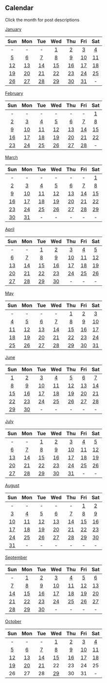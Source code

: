 ## Calendar

Click the month for post descriptions

[January](january.md)

|Sun|Mon|Tue|Wed|Thu|Fri|Sat|
|:-:|:-:|:-:|:-:|:-:|:-:|:-:|
|-|-|-|[1](../../projects/demography/Gender_Ratio_USA/)|[2](../../projects/ethnicity/Slavic_in_USA/)|[3](../../projects/police/Police_Spending_Per_Capita_Inversed/)|[4](../../projects/demography/Over_18_Population/)|
|[5](../../projects/covid/Preventable_COVID_Deaths/)|[6](../../projects/restaurants/McDonalds_Per_County_Count/)|[7](../../projects/politics/Progressives_Per_State_119th_Congress_Fixed/)|[8](../../projects/demography/Over_16_Working_Population/)|[9](../../projects/stores/Dollar_Generals_Per_County_Count/)|[10](../../projects/homeless/Homeless_Change_2023_2024_Percents/)|[11](../../projects/restaurants/Bojangles_Per_State/)|
|[12](../../projects/stores/Dollar_Generals_HeatMap/)|[13](../../projects/alcohol/Wine_Production_Europe_2022/)|[14](../../projects/police/Corrections_Spending_Per_Capita_Values/)|[15](../../projects/restaurants/Subways_Per_Capita/)|[16](../../projects/homeless/Homeless_Change_2023_2024_Totals/)|[17](../../projects/versus/McDonalds_Vs_KFC/)|[18](../../projects/demography/Gender_Ratio_USA_20-44/)|
|[19](../../projects/alcohol/Craft_Beer_Gallons_Per_Person_2023)|[20](../../projects/stores/Trader_Joes_Per_State/)|[21](../../projects/versus/McDonalds_Vs_Subway/)|[22](../../projects/demography/Gender_Ratio_USA_65_And_Over/)|[23](../../projects/ethnicity/Cubans_in_USA/)|[24](../../projects/versus/McDonalds_Vs_Subway_Per_State/)|[25](../../projects/alcohol/Wine_Produced_USA_2024/)|
|[26](../../projects/stores/Dollar_Generals_Per_County)|[27](../../projects/restaurants/KFCs_Per_State/)|[28](../../projects/restaurants/Taco_Bells_Per_State/)|[29](../../projects/alcohol/Wine_Produced_USA_2024_Per_Capita/)|[30](../../projects/restaurants/Hunt_Brothers_Per_State/)|[31](../../projects/demography/Veteran_Per_Capita_2023/)|-|

[February](february.md)

|Sun|Mon|Tue|Wed|Thu|Fri|Sat|
|:-:|:-:|:-:|:-:|:-:|:-:|:-:|
| - | - | - | - | - | - |[1](../../projects/versus/Taco_Bells_Vs_KFCs_Per_State/)|
|[2](../../projects/economics/Homeownership_Rate_Per_State_2024/)|[3](../../projects/alcohol/Wineries_In_Virginia/)|[4](../../projects/restaurants/Taco_Bells_Per_State_Per_Capita/)|[5](../../projects/stores/Costcos_Per_State/)|[6](../../projects/versus/McDonalds_Vs_Dollar_Generals/)|[7](../../projects/economics/US_States_GDP_Change_2023-2024/)|[8](../../projects/restaurants/McDonalds_Per_Capita/)|
|[9](../../projects/versus/Dollar_General_Vs_Hunt_Brothers_Counties/)|[10](../../projects/economics/Rental_Rate_Per_State_2024/)|[11](../../projects/history/WWII_Veterans_Per_Capita/)|[12](../../projects/versus/Carls_Jr_Vs_Hardees_Per_State/)|[13](../../projects/economics/Homeownership_Rate_Change_2023_2024)|[14](../../projects/versus/Cold_Stone_Vs_Baskin_Robbins/)|[15](../../projects/demography/Largest_Age_Group_Per_State_2023/)|
|[16](../../projects/restaurants/CarlsJr_Per_State/)|[17](../../projects/economics/Percent_Energy_from_Natural_Gas_Per_State/)|[18](../../projects/versus/Subway_Vs_Dollar_Generals/)|[19](../../projects/stores/Macys_Per_State/)|[20](../../projects/economics/Rental_Rate_Change_2023_2024/)|[21](../../projects/restaurants/Hardees_Per_State/)|[22](../../projects/stores/Nordstrom_Racks_Per_State/)|
|[23](../../projects/economics/Percent_Energy_from_Coal_Per_State/)|[24](../../projects/restaurants/Subways_Per_State/)|[25](../../projects/demography/Median_Age_2023/)|[26](../../projects/history/9_11_Veterans_Per_Capita/)|[27](../../projects/restaurants/KFCs_Per_State_Per_Capita/)|[28](../../projects/stores/Kohls_Per_State/)|-|

[March](march.md)

|Sun|Mon|Tue|Wed|Thu|Fri|Sat|
|:-:|:-:|:-:|:-:|:-:|:-:|:-:|
| - | - | - | - | - | - |[1](../../projects/economics/US_States_REAL_GDP_Change_2023-2024/)|
|[2](../../projects/restaurants/Dunkin_Donuts_Per_State/)|[3](../../projects/economics/Mobile_Home_Percent_Per_State/)|[4](../../projects/stores/Family_Dollars_Per_State/)|[5](../../projects/restaurants/Roy_Rodgers_Locations/)|[6](../../projects/history/Gulf_War_Vets_Per_State)|[7](../../projects/stores/Five_Below_Per_State/)|[8](../../projects/versus/Dollar_General_Vs_Family_Dollar_Vs_Dollar_Tree_Per_State)|
|[9](../../projects/restaurants/Churches_Chicken_Per_State/)|[10](../../projects/history/Korean_War_Vets_Per_State/)|[11](../../projects/ethnicity/Israelis_in_USA/)|[12](../../projects/stores/Dollar_Trees_Per_State/)|[13](../../projects/economics/Mobile_Home_Percent_Per_County/)|[14](../../projects/restaurants/Cold_Stones_Per_State/)|[15](../../projects/versus/BJs_Vs_Costco_Vs_Sams_Club_Per_State/)|
|[16](../../projects/stores/Guitar_Centers_Per_State/)|[17](../../projects/ethnicity/Irish_In_USA/) |[18](../../projects/restaurants/Baskin_Robbins_Per_State/)|[19](../../projects/versus/Dennys_Vs_IHOP_Per_State)|[20](../../projects/stores/BJs_Per_State/)|[21](../../projects/restaurants/Dennys_Per_State/)|[22](../../projects/economics/Lacking_Plumbing_Per_County/)|
|[23](../../projects/agriculture/Beer_Of_Barley_Production_Europe_2022/)|[24](../../projects/stores/Sams_Club_Per_State/)|[25](../../projects/versus/Churches_Vs_KFC_Vs_Popeyes/)|[26](../../projects/restaurants/IHOPs_Per_State/)|[27](../../projects/economics//Lacking_Plumbing_Per_State/)|[28](../../projects/restaurants/Swig_Drinks_Per_State/)|[29](../../projects/economics/Percent_Energy_from_Nuclear_Per_State/)|
|[30](../../projects/agriculture/Sunflower_Oil_Production_Europe_2022/)|[31](../../projects/history/South_Carolina_Population_Change_1790_2023/)| - | - | - | - | - |


[April](april.md)

|Sun|Mon|Tue|Wed|Thu|Fri|Sat|
|:-:|:-:|:-:|:-:|:-:|:-:|:-:|
| - | - |[1](../../projects/restaurants/Popeyes_Per_State/)|[2](../../projects/ethnicity/Scotch-Irish_in_USA/)|[3](../../projects/economics/Percent_Energy_from_Solar_Per_State/)|[4](../../projects/agriculture/Beer_Of_Barley_Production_Europe_Per_Capita_2022/)|[5](../../projects/restaurants/Dodo_Pizza_Per_Country/)|
|[6](../../projects/versus/English_Vs_Irish_In_USA/)|[7](../../projects/economics/Percent_Energy_from_Wind_Per_State/)|[8](../../projects/ethnicity/Pennsylvania_German_In_USA/)|[9](../../projects/restaurants/Wendys_Per_State/)|[10](../../projects/versus/Czech_Vs_Slovak_In_USA/)|[11](../../projects/economics/Largest_Energy_Sources_By_State/)|[12](../../projects/ethnicity/Lebanese_In_USA/)|
|[13](../../projects/stores/Dollar_Trees_Per_State_Per_Capita/)|[14](../../projects/restaurants/Subways_Per_Canadian_Province/)|[15](../../projects/restaurants/Popeyes_Per_State_Per_Capita/)|[16](../../projects/economics/Homeownership_85_And_Over_Per_State/)|[17](../../projects/economics/Percent_Energy_from_Biomass_Per_State/)|[18](../../projects/ethnicity/African_Ancestry_Nationalities_USA/) |[19](../../projects/versus/Checkers_Vs_Rallys/)|
|[20](../../projects/economics/Bachelors_Degree_In_Poverty/)|[21](../../projects/restaurants/Waffle_House_Per_State/)|[22](../../projects/politics/European_Socialists_2025/)|[23](../../projects/versus/Dennys_Vs_IHOP_Waffle_House_Per_State/)|[24](../../projects/economics/Vehicle_Deaths_Per_State_Per_Capita/)|[25](../../projects/restaurants/Rallys_Per_State/)|[26](../../projects/economics/Homeownership_Under_35_Per_State/)|
|[27](../../projects/restaurants/Krispy_Kremes_Per_State/)|[28](../../projects/economics/Vehicle_Miles_Traveled_Per_State/)|[29](../../projects/agriculture/Horse_Meat_Produced_2022/)|[30](../../projects/ethnicity/West_Indian_Nationalities_USA/)|-|-|-|

[May](may.md)

|Sun|Mon|Tue|Wed|Thu|Fri|Sat|
|:-:|:-:|:-:|:-:|:-:|:-:|:-:|
|-|-|-|-|[1](../../projects/economics/Vehicle_Deaths_Per_100m_Vehicle_Miles_Traveled/)|[2](../../projects/restaurants/Waffle_House_Per_State_Totals/)|[3](../../projects/economics/Percent_Without_Internet_Subscription_Per_State/)|
|[4](../../projects/ethnicity/South_Africans_In_USA/)|[5](../../projects/restaurants/Checkers_Per_State/)|[6](../../projects/restaurants/Dave_and_Busters_Per_State/)|[7](../../projects/ethnicity/Arab_Ancestry_Nationalities_USA/)|[8](../../projects/economics/Renter_Occupied_Units_Before_1990_Per_State/)|[9](../../projects/agriculture/Cheese_Milk_Cow_Production_Europe_2022/)|[10](../../projects/economics/Percent_Without_Internet_Subscription_Per_County/)|
|[11](../../projects/demography/Ratio_Unmarried_Men_To_Women/)|[12](../../projects/versus/Dollar_General_Vs_Wafflehouse_Counties)|[13](../../projects/economics/Bankruptcy_Filings_Per_State_2023_to_2024/)|[14](../../projects/stores/Bucees_Per_State/)|[15](../../projects/restaurants/Perkins_Per_State/)|[16](../../projects/demography/Unmarried_Per_State/)|[17](../../projects/versus/English_Vs_German_Per_County/)|
|[18](../../projects/restaurants/Whataburgers_Per_Texas_Counties/)|[19](../../projects/demography/Fertility_Rates_In_Bulgaria_2024/)|[20](../../projects/agriculture/Cheese_Milk_Cow_Production_Europe_Per_Capita_2022/)|[21](../../projects/versus/English_Vs_Irish_Per_County/)|[22](../../projects/economics/Cheapest_State_To_Buy_New_Car/)|[23](../../projects/demography/Population_Decline_Bulgaria_2015-2024/)|[24](../../projects/restaurants/Whataburger_Per_State/)|
|[25](../../projects/versus/Dennys_Vs_IHOP_Waffle_House_Perkins_Per_State/)|[26](../../projects/restaurants/Arbys_Per_State)|[27](../../projects/agriculture/Corn_Production_Europe_Per_Capita_2022/)|[28](../../projects/stores/Campgrounds_Per_State_Per_Capita_2025/)|[29](../../projects/restaurants/Winchells_Donuts_Per_State/)|[30](../../projects/economics/Avg_Monthly_Wage_Bulgaria_2025/)|[31](../../projects/stores/Raleys_Per_State/)|

[June](june.md)

|Sun|Mon|Tue|Wed|Thu|Fri|Sat|
|:-:|:-:|:-:|:-:|:-:|:-:|:-:|
|[1](../../projects/economics/Bankruptcy_Filings_Per_State/)|[2](../../projects/stores/Campgrounds_Per_State_2025/)|[3](../../projects/ethnicity/Slavic_Ancestry_Nationalities_USA/)|[4](../../projects/restaurants/Burger_Kings_Per_State/)|[5](../../projects/demography/Population_Change_Hungary_2014-2024/)|[6](../../projects/stores/Sheetz_Per_State/)|[7](../../projects/demography/Disability_Percent_Per_State/)|
|[8](../../projects/versus/Speedway_Vs_7-Elevens_Per_State/)|[9](../../projects/economics/Heliports_Per_State/)|[10](../../projects/versus/Wendys_Vs_Burger_King_Per_State/)|[11](../../projects/economics/Registration_Fees_For_Car_Per_State/)|[12](../../projects/stores/7_11_Per_Capita/)|[13](../../projects/demography/Disability_Percent_Per_County/)|[14](../../projects/versus/Italian_Vs_Irish_Per_County/)|
|[15](../../projects/economics/Heliports_Per_Capita/)|[16](../../projects/demography/Population_Change_Slovenia_2015-2025/)|[17](../../projects/ethnicity/Danish_In_USA/)|[18](../../projects/demography/Hearing_Disability_Per_State/)|[19](../../projects/economics/Airports_Per_State/)|[20](../../projects/demography/Population_Change_Latvia_2015-2025/)|[21](../../projects/restaurants/Arbys_Per_Capita/)|
|[22](../../projects/demography/Speak_Language_Not_Spanish_Not_English_Per_County/)|[23](../../projects/economics/Airports_Per_Capita/)|[24](../../projects/restaurants/Burger_Kings_Per_Capita/)|[25](../../projects/economics/Avg_Monthly_Wage_Slovenia_2024/)|[26](../../projects/demography/Population_Change_Russians_In_Latvia_2015-2025/)|[27](../../projects/demography/Vision_Disability_Per_State/)|[28](../../projects/ethnicity/Nordic_Ancestry_Per_County/)|
|[29](../../projects/demography/Population_Change_Lithuania_2015-2025/)|[30](../../projects/politics/People_Per_State_Legislator/)|-|-|-|-|-|

[July](july.md)

|Sun|Mon|Tue|Wed|Thu|Fri|Sat|
|:-:|:-:|:-:|:-:|:-:|:-:|:-:|
| - | - |[1](../../projects/restaurants/Buffalo_Wild_Wings_Per_Capita/)|[2](../../projects/ethnicity/Slavic_Ancestry_Per_County/)|[3](../../projects/politics/At_Risk_Hospitals_Per_State/)|[4](../../projects/ethnicity/Americans_Per_County/)|[5](../../projects/demography/Population_Change_Croatia_2013-2023/)|
|[6](../../projects/restaurants/Buffalo_Wild_Wings_Per_State/)|[7](../../projects/politics/State_Legislators_Per_State/)|[8](../../projects/demography/Population_Change_Tennessee_2000-2023/)|[9](../../projects/agriculture/Corn_Production_Per_Capita/)|[10](../../projects/stores/Kwik_Trip_Per_State/)|[11](../../projects/demography/Population_Change_Estonia_2015-2025/)|[12](../../projects/restaurants/Chick-fil-a_Per_Capita/)|
|[13](../../projects/agriculture/Corn_Production_Per_Acre/)|[14](../../projects/ethnicity/French_In_USA/)|[15](../../projects/demography/Speak_Language_Spanish_At_Home_Per_County/)|[16](../../projects/versus/Chick-Fil-A_Vs_KFC_Vs_Popeyes/)|[17](../../projects/demography/Population_Change_Russians_In_Estonia_2018_2025/)|[18](../../projects/economics/Change_In_Rent_2010-2023_Per_State/)|[19](../../projects/demography/Speak_Only_English_Per_County/)|
|[20](../../projects/restaurants/Chick-fil-a_Per_State/)|[21](../../projects/demography/Population_Change_West_Virginia_2000-2023/)|[22](../../projects/economics/Total_Change_In_Rent_2010-2023_Per_State/)|[23](../../projects/ethnicity/Arab_Ancestry_Nationalities_Per_County/)|[24](../../projects/demography/Population_Change_Turkish_In_Bulgaria_2011-2021/)|[25](../../projects/demography/Speak_Only_English_Per_State/)|[26](../../projects/versus/Dennys_Vs_IHOP_Waffle_House_Perkins_Per_County/)|
|[27](../../projects/demography/Population_Change_Slovakia_2014-2024/)|[28](../../projects/ethnicity/African_Ancestry_Nationalities_Per_County/)|[29](../../projects/stores/Royal_Farms_Per_State/)|[30](../../projects/politics/Federal_Taxes_Paid_Per_Dollar_Support_Per_State/)|[31](../../projects/ethnicity/Largest_Asian_Subgroup_Per_State/)|-|-|

[August](august.md)

|Sun|Mon|Tue|Wed|Thu|Fri|Sat|
|:-:|:-:|:-:|:-:|:-:|:-:|:-:|
|-|-|-|-|-|[1](../../projects/stores/Walmart_Per_Capita/)|[2](../../projects/economics/Largest_Occupation_Sector_Per_County_Male/)|
|[3](../../projects/economics/Largest_Occupation_Sector_Per_County_Female/)|[4](../../projects/demography/Population_Change_Greece_2014-2024/)|[5](../../projects/restaurants/Crumbl_Cookies_Per_Capita/)|[6](../../projects/demography/Population_Change_Italy_2019-2025/)|[7](../../projects/stores/Walmart_Wage_Per_State/)|[8](../../projects/demography/Population_Change_Latvians_In_Latvia_2015-2025/)|[9](../../projects/ethnicity/Largest_Asian_Subgroup_Per_County/)|
|[10](../../projects/restaurants/Crumbl_Cookies_Per_State/)|[11](../../projects/ethnicity/Japanese_Per_State)|[12](../../projects/ethnicity/Hispanic_Ancestry_Per_State/)|[13](../../projects/agriculture/Corn_Production_Per_State/)|[14](../../projects/ethnicity/West_Indian_Per_County/)|[15](../../projects/demography/Household_Size_Per_State/)|[16](../../projects/ethnicity/Largest_Pacific_Islander_Subgroup_Per_State/)|
|[17](../../projects/ethnicity/Central_American_Ancestry_Per_State/)|[18](../../projects/ethnicity/Hispanic_Ancestry_Per_State/)|[19](../../projects/stores/Walmart_Per_State/)|[20](../../projects/economics/Labor_Participation_Rate_Per_County/)|[21](../../projects/versus/Unemployment_Rate_Female_Vs_Male/)|[22](../../projects/ethnicity/Largest_Pacific_Islander_Subgroup_Per_County/)|[23](../../projects/economics/Labor_Participation_Rate_Per_State/)|
|[24](../../projects/stores/Meijers_Per_State/) |[25](../../projects/ethnicity/Central_American_Origin_Per_County/)|[26](../../projects/economics/Labor_Participation_Rate_Per_County_Female/)|[27](../../projects/demography/Language_Spoken_At_Home_Not_English_Spanish/)|[28](../../projects/ethnicity/South_American_Origin_Per_County/)|[29](../../projects/economics/Labor_Participation_Rate_Per_County_Male/)|[30](../../projects/stores/Food_Lions_Per_State)|
|[31](../../projects/ethnicity/South_American_Origin_Per_State/)|-|-|-|-|-|-|

[September](september.md)

|Sun|Mon|Tue|Wed|Thu|Fri|Sat|
|:-:|:-:|:-:|:-:|:-:|:-:|:-:|
|-|[1](../../projects/economics/Work_From_Home_Per_County/)|[2](../../projects/demography/Language_Spoken_At_Home_Per_County_Not_English_Spanish)|[3](../../projects/stores/Krogers_Per_State)|[4](../../projects/demography/Population_Change_Ukrainians_In_Estonia_2018_2025)|[5](../../projects/economics/Work_From_Home_Per_State)|[6](../../projects/politics/Pro_Israel_Contributions_Per_State/)|
|[7](../../projects/stores/Harris_Teeters_Per_State/)|[8](../../projects/economics/Average_Travel_Time_To_Work_Per_State/)|[9](../../projects/agriculture/Soy_Bean_Production_Per_State)|[10](../../projects/politics/Pro_Israel_Contributions_Per_State/)|[11](../../projects/stores/Ruler_Foods_Per_State/)|[12](../../projects/economics/Labor_Participation_Rate_Per_State_Female/)|[13](../../projects/ethnicity/East_Asian_Groups_Per_County)|
|[14](../../projects/economics/Work_Out_Of_State_Per_State/)|[15](../../projects/demography/Population_Change_Germany_2016_2024/)|[16](../../projects/stores/Smiths_Grocery_Per_State) |[17](../../projects/ethnicity/East_Asian_Groups_Per_State)|[18](../../projects/stores/Spirit_Halloween_Locations_Per_Capita/)|[19](../../projects/economics/Median_Income_Different_Male_Female_Per_County/)|[20](../../projects/politics/Pro_Gun_Rights_Contributions_Per_State/)|
|[21](../../projects/ethnicity/Southeast_Asian_Groups_Per_County/)|[22](../../projects/economics/Median_Income_Different_Male_Female_Per_State/)|[23](../../projects/stores/Spirit_Halloween_Locations_Per_State/)|[24](../../projects/ethnicity/Southeast_Asian_Groups_Per_State/)|[25](../../projects/economics/Labor_Participation_Rate_Per_State_Male/)|[26](../../projects/politics/Dairy_Lobby_Contributions_Per_State/)|[27](../../projects/ethnicity/Native_American_Tribe_Per_State/)|
|[28](../../projects/stores/Bass_Pro_Shops_Per_State/)|[29](../../projects/economics/Work_Out_Of_State_Per_County/)|[30](../../projects/demography/Population_Change_Foreigners_In_Germany_2016-2024/)|-|-|-|-|

[October](october.md)

|Sun|Mon|Tue|Wed|Thu|Fri|Sat|
|:-:|:-:|:-:|:-:|:-:|:-:|:-:|
|-|-|-|[1](../../projects/stores/Spirit_Halloween_Locations_Per_Canadian_Province)|[2](../../projects/ethnicity/Balkan_Ancestry_Per_State/)|[3](../../projects/economics/Commute_More_60_Minutes_Per_State/)|[4](../../projects/demography/Citizen_Origin_Region_Per_County/)|
|[5](../../projects/stores/REI_Locations_Per_State/)|[6](../../projects/ethnicity/Balkan_Ancestry_Per_County/)|[7](../../projects/economics/Commute_More_60_Minutes_Per_County)|[8](../../projects/demography/Citizen_European_Origin_Region_Per_County/)|[9](../../projects/restaurants/Chipotle_Per_Capita/)|[10](../../projects/economics/Median_Real_Estate_Taxes_Paid_Without_Mortgage_Per_County)|[11](../../projects/demography/Citizen_African_Origin_Per_State/)|
|[12](../../projects/politics/Oil_And_Gas_Industry_Contributions_Per_State/)|[13](../../projects/restaurants/Chipotle_Per_State/)|[14](../../projects/demography/Citizen_European_Origin_Region_Per_State/)|[15](../../projects/economics/Vehicles_Per_State/)|[16](../../projects/demography/Firearm_Ownership_Rate_Per_State/)|[17](../../projects/restaurants/QDOBA_Per_State/)|[18](../../projects/stores/Camping_World_Locations_Per_State/)|
|[19](../../projects/economics/Median_Real_Estate_Taxes_Paid_With_Mortgage_Per_County/)|[20](../../projects/demography/Citizen_Asian_Origin_Per_State/)|[21](../../projects/restaurants/Del_Taco_Per_State/)|22|23|24|25|
|26|27|28|[29](../../projects/versus/Most_Common_Kroger_Brand_Per_State/)|30|31|-|
